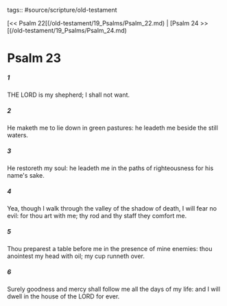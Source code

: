 tags:: #source/scripture/old-testament

[<< Psalm 22[(/old-testament/19_Psalms/Psalm_22.md) | [Psalm 24 >>[(/old-testament/19_Psalms/Psalm_24.md)

# Psalm 23

##### 1

THE LORD is my shepherd; I shall not want.

##### 2

He maketh me to lie down in green pastures: he leadeth me beside the still waters.

##### 3

He restoreth my soul: he leadeth me in the paths of righteousness for his name's sake.

##### 4

Yea, though I walk through the valley of the shadow of death, I will fear no evil: for thou art with me; thy rod and thy staff they comfort me.

##### 5

Thou preparest a table before me in the presence of mine enemies: thou anointest my head with oil; my cup runneth over.

##### 6

Surely goodness and mercy shall follow me all the days of my life: and I will dwell in the house of the LORD for ever.

